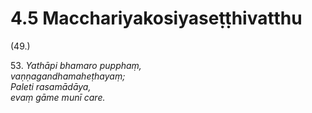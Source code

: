 # 4.5 Macchariyakosiyaseṭṭhivatthu

(49.)

53\. _Yathāpi bhamaro pupphaṃ,_  
_vaṇṇagandhamaheṭhayaṃ;_  
_Paleti rasamādāya,_  
_evaṃ gāme munī care._
